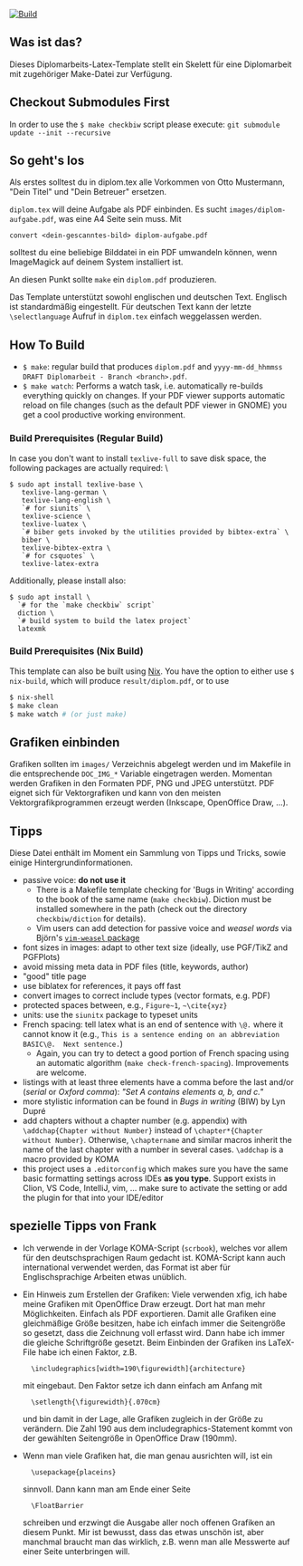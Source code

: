 [![Build](https://github.com/TUD-OS/latex-template/actions/workflows/build.yml/badge.svg)](https://github.com/TUD-OS/latex-template/actions/workflows/build.yml)

## Was ist das?

Dieses Diplomarbeits-Latex-Template stellt ein Skelett für eine
Diplomarbeit mit zugehöriger Make-Datei zur Verfügung.

## Checkout Submodules First
In order to use the `$ make checkbiw` script please execute: `git submodule update --init --recursive`

## So geht's los

Als erstes solltest du in diplom.tex alle Vorkommen von Otto
Mustermann, "Dein Titel" und "Dein Betreuer" ersetzen.

`diplom.tex` will deine Aufgabe als PDF einbinden. Es sucht
`images/diplom-aufgabe.pdf`, was eine A4 Seite sein muss. Mit

    convert <dein-gescanntes-bild> diplom-aufgabe.pdf

solltest du eine beliebige Bilddatei in ein PDF umwandeln können, wenn
ImageMagick auf deinem System installiert ist.

An diesen Punkt sollte `make` ein `diplom.pdf` produzieren.

Das Template unterstützt sowohl englischen und deutschen Text. Englisch ist
standardmäßig eingestellt. Für deutschen Text kann der letzte `\selectlanguage`
Aufruf in `diplom.tex` einfach weggelassen werden.

## How To Build
- `$ make`: regular build that produces `diplom.pdf` and `yyyy-mm-dd_hhmmss DRAFT Diplomarbeit - Branch <branch>.pdf`.
- `$ make watch`: Performs a watch task, i.e. automatically re-builds everything quickly on changes.
   If your PDF viewer supports automatic reload on file changes (such as the default PDF viewer in GNOME)
   you get a cool productive working environment.

### Build Prerequisites (Regular Build)
In case you don't want to install `texlive-full` to save disk space, the following packages are
actually required: \
```shell
$ sudo apt install texlive-base \
   texlive-lang-german \
   texlive-lang-english \
   `# for siunits` \
   texlive-science \
   texlive-luatex \
   `# biber gets invoked by the utilities provided by bibtex-extra` \
   biber \
   texlive-bibtex-extra \
   `# for csquotes` \
   texlive-latex-extra
```

Additionally, please install also:
```shell
$ sudo apt install \
  `# for the `make checkbiw` script`
  diction \
  `# build system to build the latex project`
  latexmk
```

### Build Prerequisites (Nix Build)
This template can also be built using [Nix](https://nixos.org/download.html). You have
the option to either use `$ nix-build`, which will produce `result/diplom.pdf`, or to
use
```bash
$ nix-shell
$ make clean
$ make watch # (or just make)
```

## Grafiken einbinden

Grafiken sollten im `images/` Verzeichnis abgelegt werden und im
Makefile in die entsprechende `DOC_IMG_*` Variable eingetragen
werden. Momentan werden Grafiken in den Formaten PDF, PNG und JPEG
unterstützt. PDF eignet sich für Vektorgrafiken und kann von den
meisten Vektorgrafikprogrammen erzeugt werden (Inkscape, OpenOffice
Draw, ...).

## Tipps

Diese Datei enthält im Moment ein Sammlung von Tipps und Tricks, sowie
einige Hintergrundinformationen.

- passive voice: **do not use it**
  - There is a Makefile template checking for 'Bugs in Writing' according
    to the book of the same name (`make checkbiw`). Diction must be installed
    somewhere in the path (check out the directory
    `checkbiw/diction` for details).
  - Vim users can add detection for passive voice and *weasel words* via
    Björn's [`vim-weasel` package](https://github.com/bjoernd/vim-weasel)
- font sizes in images: adapt to other text size
   (ideally, use PGF/TikZ and PGFPlots)
- avoid missing meta data in PDF files (title, keywords, author)
- "good" title page
- use biblatex for references, it pays off fast
- convert images to correct include types (vector formats, e.g. PDF)
- protected spaces between, e.g., `Figure~1`, `~\cite{xyz}`
- units: use the `siunitx` package to typeset units
- French spacing: tell latex what is an end of sentence with `\@.`
  where it cannot know it (e.g., `This is a sentence ending on an
  abbreviation BASIC\@.  Next sentence.`)
  - Again, you can try to detect a good portion of French spacing
    using an automatic algorithm (`make check-french-spacing`).
    Improvements are welcome.
- listings with at least three elements have a
  comma before the last and/or (*serial* or *Oxford comma*):
  *"Set A contains elements a, b, and c."*
- more stylistic information can be found in *Bugs in writing* (BIW)
  by Lyn Dupré
- add chapters without a chapter number (e.g. appendix) with `\addchap{Chapter without Number}`
  instead of `\chapter*{Chapter without Number}`. Otherwise, `\chaptername` and similar macros
  inherit the name of the last chapter with a number in several cases.
  `\addchap` is a macro provided by KOMA
- this project uses a `.editorconfig` which makes sure you have the same basic formatting
  settings across IDEs **as you type**. Support exists in Clion, VS Code, IntelliJ,
  vim, ... make sure to activate the setting or add the plugin for that into your IDE/editor


## spezielle Tipps von Frank

- Ich verwende in der Vorlage KOMA-Script (`scrbook`), welches vor allem
  für den deutschsprachigen Raum gedacht ist. KOMA-Script kann auch
  international verwendet werden, das Format ist aber für
  Englischsprachige Arbeiten etwas unüblich.

- Ein Hinweis zum Erstellen der Grafiken: Viele verwenden xfig, ich
  habe meine Grafiken mit OpenOffice Draw erzeugt. Dort hat man mehr
  Möglichkeiten. Einfach als PDF exportieren. Damit alle Grafiken
  eine gleichmäßige Größe besitzen, habe ich einfach immer die
  Seitengröße so gesetzt, dass die Zeichnung voll erfasst wird. Dann
  habe ich immer die gleiche Schriftgröße gesetzt. Beim Einbinden der
  Grafiken ins LaTeX-File habe ich einen Faktor, z.B.

        \includegraphics[width=190\figurewidth]{architecture}

  mit eingebaut. Den Faktor setze ich dann einfach am Anfang mit

        \setlength{\figurewidth}{.070cm}

  und bin damit in der Lage, alle Grafiken zugleich in der Größe zu verändern.
  Die Zahl 190 aus dem includegraphics-Statement kommt von der gewählten
  Seitengröße in OpenOffice Draw (190mm).

- Wenn man viele Grafiken hat, die man genau ausrichten will, ist ein

        \usepackage{placeins}

  sinnvoll. Dann kann man am Ende einer Seite

        \FloatBarrier

  schreiben und erzwingt die Ausgabe aller noch offenen Grafiken an
  diesem Punkt. Mir ist bewusst, dass das etwas unschön ist, aber
  manchmal braucht man das wirklich, z.B. wenn man alle Messwerte auf
  einer Seite unterbringen will.
